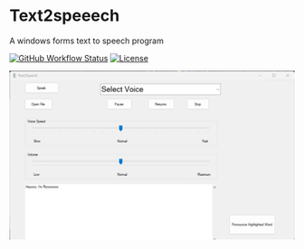 # Text2speeech

A windows forms text to speech program

[![GitHub Workflow Status](https://img.shields.io/github/actions/workflow/status/bigboybamo/Text2speeech/build-check.yml?branch=main&logo=GitHub&style=for-the-badge)](https://github.com/bigboybamo/Text2speeech/actions/build-on-push.yml)
[![License](https://img.shields.io/badge/License-Mit-blue.svg?style=for-the-badge&logo=mit)](LICENSE.md)


![alt text](https://github.com/bigboybamo/Text2speeech/blob/main/TextToSpeech/images/text_speech.JPG)
